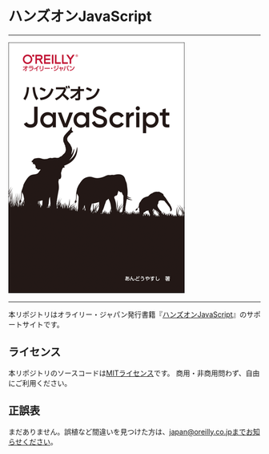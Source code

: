 # ハンズオンJavaScript

---

![表紙](hands-on-javascript.png)

---

本リポジトリはオライリー・ジャパン発行書籍『[ハンズオンJavaScript](https://www.oreilly.co.jp/books/9784873119229/)』のサポートサイトです。

## ライセンス
本リポジトリのソースコードは[MITライセンス](http://www.opensource.org/licenses/MIT)です。
商用・非商用問わず、自由にご利用ください。

## 正誤表

まだありません。誤植など間違いを見つけた方は、japan@oreilly.co.jpまでお知らせください。
